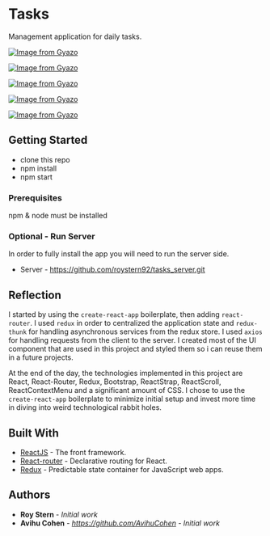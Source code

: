 # Tasks

Management application for daily tasks.

[![Image from Gyazo](https://i.gyazo.com/8af73e1ee6214d7559ff057c22440a87.png)](https://gyazo.com/8af73e1ee6214d7559ff057c22440a87)

[![Image from Gyazo](https://i.gyazo.com/485d11fbe4fd65c23b196ef6c56908f9.gif)](https://gyazo.com/485d11fbe4fd65c23b196ef6c56908f9)
 
[![Image from Gyazo](https://i.gyazo.com/ce9152d04e390fe65fc15caab6375169.gif)](https://gyazo.com/ce9152d04e390fe65fc15caab6375169)
 
[![Image from Gyazo](https://i.gyazo.com/95e81294c14f69a7914f822518a35788.gif)](https://gyazo.com/95e81294c14f69a7914f822518a35788)
 
[![Image from Gyazo](https://i.gyazo.com/bac0b33e20d64cf645b0175fece9445c.gif)](https://gyazo.com/bac0b33e20d64cf645b0175fece9445c)

## Getting Started

* clone this repo
* npm install
* npm start

### Prerequisites

npm & node must be installed

### Optional - Run Server
In order to fully install the app you will need to run the server side.
* Server - https://github.com/roystern92/tasks_server.git

## Reflection

I started by using  the `create-react-app` boilerplate, then adding `react-router`. I used `redux` in order to centralized the application state and `redux-thunk` for handling asynchronous services from the redux store. I used `axios` for handling requests from the client to the server. I created most of the UI component that are used in this project and styled them so i can reuse them in a future projects.    

At the end of the day, the technologies implemented in this project are React, React-Router, Redux, Bootstrap, ReactStrap, ReactScroll, ReactContextMenu and a significant amount of CSS. I chose to use the `create-react-app` boilerplate to minimize initial setup and invest more time in diving into weird technological rabbit holes.

## Built With

* [ReactJS](https://reactjs.org) - The front framework.
* [React-router](https://www.npmjs.com/package/react-router) - Declarative routing for React.
* [Redux](https://www.npmjs.com/package/redux) - Predictable state container for JavaScript web apps.

## Authors

* **Roy Stern** - *Initial work*
* **Avihu Cohen** -  *https://github.com/AvihuCohen - Initial work*